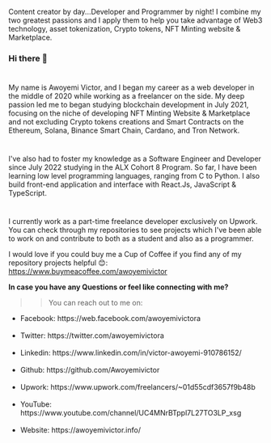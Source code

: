 Content creator by day...Developer and Programmer by night! I combine my two greatest passions and I apply them to help you take advantage of Web3 technology, asset tokenization, Crypto tokens, NFT Minting website & Marketplace. 

### Hi there 👋

#
My name is Awoyemi Victor, and I began my career as a web developer in the middle of 2020 while working as a freelancer on the side. My deep passion led me to began studying blockchain development in July 2021, focusing on the niche of developing NFT Minting Website & Marketplace and not excluding Crypto tokens creations and Smart Contracts on the Ethereum, Solana, Binance Smart Chain, Cardano, and Tron Network.
#
I've also had to foster my knowledge as a Software Engineer and Developer since July 2022 studying in the ALX Cohort 8 Program. So far, I have been learning low level programming languages, ranging from C to Python. I also build front-end application and interface with React.Js, JavaScript & TypeScript.
#
I currently work as a part-time freelance developer exclusively on Upwork. You can check through my repositories to see projects which I've been able to work on and contribute to both as a student and also as a programmer.

I would love if you could buy me a Cup of Coffee if you find any of my repository projects helpful 😊: https://www.buymeacoffee.com/awoyemivictor

<b>In case you have any Questions or feel like connecting with me?</b><br>
>> You can reach out to me on:<br>

<ul>
  <li>Facebook: https://web.facebook.com/awoyemivictora</li><br>
<li>Twitter: https://twitter.com/awoyemivictora</li><br>
<li>Linkedin: https://www.linkedin.com/in/victor-awoyemi-910786152/</li><br>
<li>Github: https://github.com/Awoyemivictor</li><br>
<li>Upwork: https://www.upwork.com/freelancers/~01d55cdf3657f9b48b</li><br>
<li>YouTube: https://www.youtube.com/channel/UC4MNrBTppl7L27TO3LP_xsg</li><br>
<li>Website: https://awoyemivictor.info/</li><br>
<!--
**Awoyemivictor/Awoyemivictor** is a ✨ _special_ ✨ repository because its `README.md` (this file) appears on your GitHub profile.

Here are some ideas to get you started:

- 🔭 I’m currently working on ...
- 🌱 I’m currently learning ...
- 👯 I’m looking to collaborate on ...
- 🤔 I’m looking for help with ...
- 💬 Ask me about ...
- 📫 How to reach me: ...
- 😄 Pronouns: ...
- ⚡ Fun fact: ...
-->
